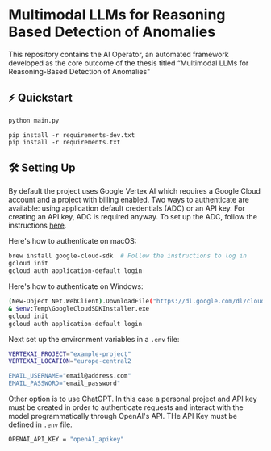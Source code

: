 
# Multimodal LLMs for Reasoning Based Detection of Anomalies
This repository contains the AI Operator, an automated framework developed as the core outcome of the thesis titled “Multimodal LLMs for Reasoning-Based Detection of Anomalies"

## ⚡️ Quickstart

```python
python main.py
```
```install requirements
pip install -r requirements-dev.txt
pip install -r requirements.txt
```

## 🛠 Setting Up

By default the project uses Google Vertex AI which requires a Google Cloud account and a project with billing enabled. Two ways to authenticate are available: using application default credentials (ADC) or an API key. For creating an API key, ADC is required anyway. To set up the ADC, follow the instructions [here](https://cloud.google.com/docs/authentication/external/set-up-adc).

Here's how to authenticate on macOS:

```sh
brew install google-cloud-sdk  # Follow the instructions to log in
gcloud init
gcloud auth application-default login
```
Here's how to authenticate on Windows:

```sh
(New-Object Net.WebClient).DownloadFile("https://dl.google.com/dl/cloudsdk/channels/rapid/GoogleCloudSDKInstaller.exe", "$env:Temp\GoogleCloudSDKInstaller.exe")
& $env:Temp\GoogleCloudSDKInstaller.exe
gcloud init
gcloud auth application-default login
```

Next set up the environment variables in a `.env` file:

```sh
VERTEXAI_PROJECT="example-project"
VERTEXAI_LOCATION="europe-central2

EMAIL_USERNAME="email@address.com"
EMAIL_PASSWORD="email_password"
```

Other option is to use ChatGPT. In this case a personal project and API key must be created in order to authenticate requests and interact with the model programmatically through OpenAI's API.
THe API Key must be defined in `.env` file.

```sh
OPENAI_API_KEY = "openAI_apikey"
```

